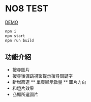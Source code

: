 # NO8 TEST

[DEMO](https://1987showsun.github.io/no8/index.html "DEMO")

```js
npm i 
npm start
npm run build
```
## 功能介紹
* 搜尋圖片
* 搜尋後彈跳視窗提示搜尋關鍵字
* 新增篩選
** 單頁顯示數量
** 圖片方向
* 和燈片效果
* 凸顯所選圖片
